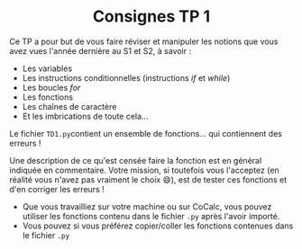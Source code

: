 <center>  <h1> Consignes TP 1 </h1> </center>

Ce TP a pour but de vous faire réviser et manipuler
les notions que vous avez vues l'année dernière au S1 et S2,
à savoir :

- Les variables
- Les instructions conditionnelles (instructions
*if* et _while_)
- Les boucles _for_
- Les fonctions
- Les chaînes de caractère
- Et les imbrications de toute cela...

Le fichier ```TD1.py```contient un ensemble de
fonctions... qui contiennent des erreurs !

Une description de ce qu'est censée faire
la fonction est en général indiquée en commentaire.
Votre mission, si toutefois vous l'acceptez (en
réalité vous n'avez pas vraiment le choix :smile:),
est de tester ces fonctions et d'en corriger
les erreurs !

- Que vous travailliez sur votre machine ou sur CoCalc, vous pouvez utiliser les fonctions contenu dans le fichier `.py` après l'avoir importé.
- Vous pouvez si vous préférez copier/coller les fonctions contenues dans le fichier `.py`
